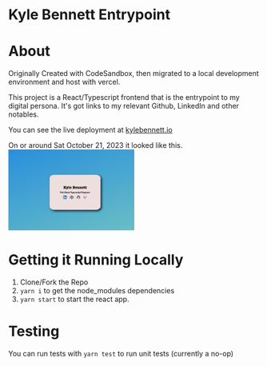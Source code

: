 # Kyle Bennett Entrypoint

# About

Originally Created with CodeSandbox, then migrated to a local development environment and host with vercel.

This project is a React/Typescript frontend that is the entrypoint to my digital persona. It's got links to my relevant Github, LinkedIn and other notables.

You can see the live deployment at [kylebennett.io](https://kylebennett.io)

On or around Sat October 21, 2023 it looked like this.
<img alt='photo of the kylebennett.io landing page' src='./public/images/HeroImage.png' width='50%'/>

# Getting it Running Locally

1. Clone/Fork the Repo
2. `yarn i` to get the node_modules dependencies
3. `yarn start` to start the react app.

# Testing

You can run tests with `yarn test` to run unit tests (currently a no-op)